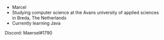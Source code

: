 - Marcel
- Studying computer science at the Avans university of applied sciences in Breda, The Netherlands
- Currently learning Java

Discord: Maersel#1790

<!---
Maersel/Maersel is a ✨ special ✨ repository because its `README.md` (this file) appears on your GitHub profile.
You can click the Preview link to take a look at your changes.
--->
